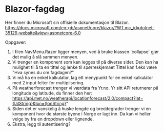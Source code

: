 # Blazor-fagdag
Her finner du Microsoft sin offisielle dokumentasjon til Blazor.
https://docs.microsoft.com/en-gb/aspnet/core/blazor/?WT.mc_id=dotnet-35129-website&view=aspnetcore-6.0


Oppgaver: 
1. I filen NavMenu.Razor ligger menyen, ved å bruke klassen 'collapse' gjør det mulig å slå sammen menyen.
2. Vi trenger en komponent som kan legges til på diverse sider. Den kan ha mulighet til å ta en tittel og lenke til spørreskjemaet Tittel kan f.eks være "Hva synes du om fagdagen?"
3. Vi må ha en enkel kalkulator, lag ett menypunkt for en enkel kalkulator med 2 input felter for multiplisering.
4. På weatherforecast trenger vi værdata fra Yr.no.
Yr sitt API returnerer på longitude og latitude, du finner den her:
https://api.met.no/weatherapi/locationforecast/2.0/compact?lat={latString}&lon={lonString}"
5. Siden det er vanskelig å huske lengde og breddegrader trenger vi en komponent hvor de største byene i Norge er lagt inn. Da kan vi heller velge by fra en dropdown eller lignende.
6. Ekstra, legg til autentisering?
